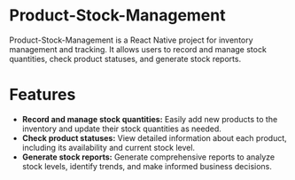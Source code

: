 # Product-Stock-Management
Product-Stock-Management is a React Native project for inventory management and tracking. It allows users to record and manage stock quantities, check product statuses, and generate stock reports.

# Features
- **Record and manage stock quantities:** Easily add new products to the inventory and update their stock quantities as needed.
- **Check product statuses:** View detailed information about each product, including its availability and current stock level.
- **Generate stock reports:** Generate comprehensive reports to analyze stock levels, identify trends, and make informed business decisions.
